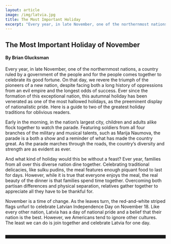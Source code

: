 ```yaml
---
layout: article
image: /img/latvia.jpg
title: The Most Important Holiday
excerpt: "Every year, in late November, one of the northernmost nations, a country ruled by a government of the people and for the people comes together to celebrate its good fortune."
---
```


<h2>The Most Important Holiday of November</h2>
<h4>By Brian Glucksman</h4>

Every year, in late November, one of the northernmost nations, a country ruled by a government of the people and for the people comes together to celebrate its good fortune. On that day, we revere the triumph of the pioneers of a new nation, despite facing both a long history of oppressions from an evil empire and the longest odds of success. Ever since the formation of this exceptional nation, this autumnal holiday has been venerated as one of the most hallowed holidays, as the preeminent display of nationalistic pride. Here is a guide to two of the greatest holiday traditions for oblivious readers. 

Early in the morning, in the nation’s largest city, children and adults alike flock together to watch the parade. Featuring soldiers from all four branches of the military and  musical talents, such as Marija Naumova, the parade is a both a  show and a reminder of what has made the country great. As the parade marches through the roads, the country’s diversity and strength are as evident as ever. 

And what kind of holiday would this be without a feast?  Ever year, families from all over this diverse nation dine together. Celebrating traditional delicacies, like sulku pudins, the meal features enough piquant food to last for days. However, while it is true that everyone enjoys the meal, the real beauty of the dinner is that families spend time together. Overcoming both partisan differences and physical separation, relatives gather together to appreciate all they have to be thankful for. 

November is a time of change. As the leaves turn, the red-and-white striped flags unfurl to celebrate Latvian Independence Day on November 18. Like every other nation, Latvia has a day of national pride and a belief that their nation is the best. However, we Americans tend to ignore other cultures. The least we can do is join together and celebrate Latvia for one day. 

<hr style="color:black; border-width:2px; border-color:black; margin: 0px; margin-top: 30px; padding-bottom: 10px;">

